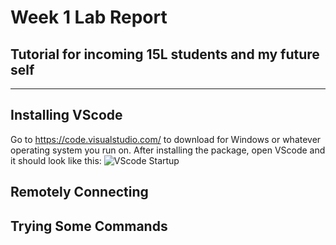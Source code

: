 # Week 1 Lab Report
## Tutorial for incoming 15L students and my future self
---
## Installing VScode
Go to https://code.visualstudio.com/ to download for Windows or whatever operating system you run on. After installing the package, open VScode and it should look like this:
![VScode Startup](https://user-images.githubusercontent.com/110417453/212200666-ec6b3fd4-fea4-4176-ad41-647a5a2b565a.png)
## Remotely Connecting

## Trying Some Commands
